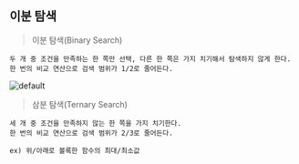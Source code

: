 ## 이분 탐색

>이분 탐색(Binary Search)
```
두 개 중 조건을 만족하는 한 쪽만 선택, 다른 한 쪽은 가지 치기해서 탐색하지 않게 한다.
한 번의 비교 연산으로 검색 범위가 1/2로 줄어든다.
```
![default](https://user-images.githubusercontent.com/46713032/51744476-4a6f8b80-20e3-11e9-80b3-ab4b1e132ca6.PNG)

>삼분 탐색(Ternary Search)
```
세 개 중 조건을 만족하지 않는 한 쪽을 가지 치기한다.
한 번의 비교 연산으로 검색 범위가 2/3로 줄어든다.

ex) 위/아래로 볼록한 함수의 최대/최소값
```
